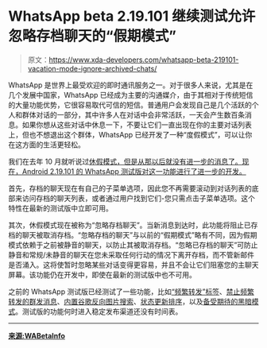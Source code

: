 # WhatsApp beta 2.19.101 继续测试允许忽略存档聊天的“假期模式”

> 原文：<https://www.xda-developers.com/whatsapp-beta-219101-vacation-mode-ignore-archived-chats/>

WhatsApp 是世界上最受欢迎的即时通讯服务之一。对于很多人来说，尤其是在几个发展中国家，WhatsApp 已经成为主要的沟通媒介，由于其相对于传统短信的大量功能优势，它很容易取代可信的短信。普通用户会发现自己是几个活跃的个人和群体对话的一部分，其中许多人在对话中会非常活跃，一天会产生数百条消息。如果你想从这些对话中休息一下，不要让它们一直出现在你的主要对话列表上，但也不想退出这个群体，WhatsApp 已经开发了一种“度假模式”，可以让你在这方面的生活更轻松。

我们在去年 10 月就听说过[休假模式，但是从那以后就没有进一步的消息了。现在，Android 2.19.101 的 WhatsApp 测试版对这一功能进行了进一步的开发。](https://www.xda-developers.com/whatsapp-silent-mode-vacation-mode-linked-accounts/)

首先，存档的聊天现在有自己的子菜单选项，因此您不再需要滚动到对话列表的底部来访问存档的聊天列表，或者通过用户找到它们-您只需点击子菜单选项。这个特性在最新的测试版中立即可用。

其次，休假模式现在被称为“忽略存档聊天”。当新消息到达时，此功能将阻止已存档的聊天被取消存档。“忽略存档的聊天”与以前的“假期模式”略有不同，因为假期模式依赖于之前被静音的聊天，以防止其被取消存档。“忽略已存档的聊天”可防止静音和常规/未静音的聊天在您未采取任何行动的情况下离开存档，而不管新邮件是否涌入。这将使暂时忽略某些对话变得更容易，并且不会让它们阻塞您的主聊天屏幕。该功能仍在开发中，即使在最新的测试版中也不可用。

之前的 WhatsApp 测试版已经测试了一些功能，比如[“频繁转发”标签](https://www.xda-developers.com/whatsapp-beta-consecutive-voice-notes-frequently-forwarded/)、[禁止频繁转发的群发消息](https://www.xda-developers.com/whatsapp-group-administrators-stop-sending-frequently-forwarded-messages/)、[内置谷歌反向图片搜索](https://www.xda-developers.com/whatsapp-beta-21973-tests-reverse-google-image-search/)、[状态更新排序](https://www.xda-developers.com/whatsapp-test-sorting-status-updates-relevance-android/)，以及[备受期待的黑暗模式](https://www.xda-developers.com/whatsapp-beta-21982-test-dark-mode-android/)。测试版的功能何时进入稳定发布渠道还没有时间表。

* * *

[**来源:WABetaInfo**](https://wabetainfo.com/whatsapp-beta-for-android-2-19-101-whats-new/)
